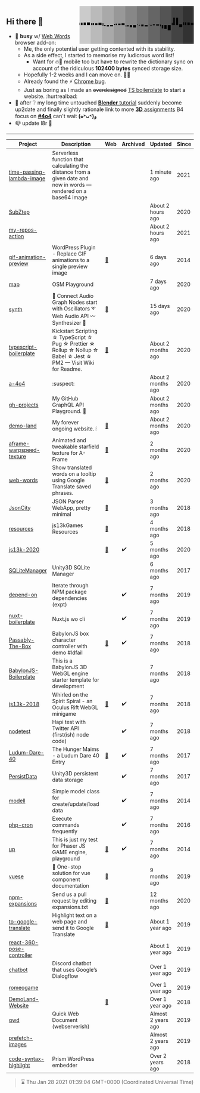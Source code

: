 <img width="307" align="right" src="https://raw.githubusercontent.com/SubZtep/SubZtep/master/assets/eq1.gif"/>

## Hi there 👋

- 🔭 **busy** w/ [Web Words](https://github.com/SubZtep/web-words) browser add-on:
  - Me, the only potential user getting contented with its stability.
  - As a side effect, I started to memorise my ludicrous word list!
    - Want for :fire::fox_face: mobile too but have to rewrite the dictionary sync on account of the ridiculous **102400 bytes** synced storage size.
  - Hopefully 1-2 weeks and I can move on. :snail::dancers:
  - Already found the :zap: [Chrome bug](https://www.youtube.com/watch?v=XBuz8XjvEAw).
  - Just as boring as I made an ~~overdesigned~~ [TS boilerplate](https://github.com/SubZtep/typescript-boilerplate) to start a website. :hurtrealbad:
- :seedling: after :grey_question: my long time untouched [**Blender** tutorial](https://www.udemy.com/course/learn-blender-3d-modeling-for-unity-video-game-development/) suddenly become up2date and finally slightly rationale link to more [**3D** assignments](http://15462.courses.cs.cmu.edu/fall2020/) B4 focus on [**#4o4**](https://github.com/SubZtep/a-4o4) can't wait **(๑˃ᴗ˂)ﻭ**
- :mailbox_closed: update l8r :crocodile:

---
| Project | Description | Web | Archived | Updated | Since |
| - | - | - | - | - | - |
| [time-passing-lambda-image](https://github.com/SubZtep/time-passing-lambda-image) | Serverless function that calculating the distance from a given date and now in words — rendered on a base64 image |  |  | 1 minute ago | 2021 |
| [SubZtep](https://github.com/SubZtep/SubZtep) |  |  |  | About 2 hours ago | 2020 |
| [my-repos-action](https://github.com/SubZtep/my-repos-action) |  |  |  | About 2 hours ago | 2021 |
| [gif-animation-preview](https://github.com/SubZtep/gif-animation-preview) | WordPress Plugin - Replace GIF animations to a single preview image | [:link:](http://wordpress.org/plugins/gif-animation-preview/) |  | 6 days ago | 2014 |
| [map](https://github.com/SubZtep/map) | OSM Playground |  |  | 7 days ago | 2020 |
| [synth](https://github.com/SubZtep/synth) | 🎵 Connect Audio Graph Nodes start with Oscillators ➰ Web Audio API 〰️ Synthesizer 🎹 | [:link:](https://subztep.github.io/synth/) |  | 15 days ago | 2020 |
| [typescript-boilerplate](https://github.com/SubZtep/typescript-boilerplate) | Kickstart Scripting ☆ TypeScript ☆ Pug ☆ Prettier ☆ Rollup ☆ Nollup ☆ Babel ☆ Jest ☆ PM2 — Visit Wiki for Readme. | [:link:](https://github.com/SubZtep/typescript-boilerplate/wiki) |  | About 2 months ago | 2020 |
| [a-4o4](https://github.com/SubZtep/a-4o4) | :suspect: |  |  | About 2 months ago | 2020 |
| [gh-projects](https://github.com/SubZtep/gh-projects) | My GitHub GraphQL API Playground. :crystal_ball: |  |  | About 2 months ago | 2020 |
| [demo-land](https://github.com/SubZtep/demo-land) | My forever ongoing website. 🕯 | [:link:](https://demo.land) |  | About 2 months ago | 2020 |
| [aframe-warpspeed-texture](https://github.com/SubZtep/aframe-warpspeed-texture) | Animated and tweakable starfield texture for A-Frame | [:link:](https://subztep.github.io/aframe-warpspeed-texture/) |  | 2 months ago | 2020 |
| [web-words](https://github.com/SubZtep/web-words) | Show translated words on a tooltip using Google Translate saved phrases. | [:link:](https://subztep.github.io/web-words/) |  | 2 months ago | 2020 |
| [JsonCity](https://github.com/SubZtep/JsonCity) | JSON Parser WebApp, pretty minimal | [:link:](https://json.city) |  | 3 months ago | 2018 |
| [resources](https://github.com/SubZtep/resources) | js13kGames Resources | [:link:](https://js13kgames.github.io/resources/) |  | 4 months ago | 2018 |
| [js13k-2020](https://github.com/SubZtep/js13k-2020) |  | [:link:](https://subztep.github.io/js13k-2020/) | :heavy_check_mark: | 5 months ago | 2020 |
| [SQLiteManager](https://github.com/SubZtep/SQLiteManager) | Unity3D SQLite Manager |  |  | 6 months ago | 2017 |
| [depend-on](https://github.com/SubZtep/depend-on) | Iterate through NPM package dependencies (expt) |  | :heavy_check_mark: | 7 months ago | 2019 |
| [nuxt-boilerplate](https://github.com/SubZtep/nuxt-boilerplate) | Nuxt.js wo cli |  | :heavy_check_mark: | 7 months ago | 2019 |
| [Passably-The-Box](https://github.com/SubZtep/Passably-The-Box) | BabylonJS box character controller with demo #ldfail | [:link:](https://subztep.github.io/Passably-The-Box/dist/) | :heavy_check_mark: | 7 months ago | 2018 |
| [BabylonJS-Boilerplate](https://github.com/SubZtep/BabylonJS-Boilerplate) | This is a BabylonJS 3D WebGL engine starter template for development |  |  | 7 months ago | 2018 |
| [js13k-2018](https://github.com/SubZtep/js13k-2018) | Whirled on the Spirit Spiral - an Oculus Rift WebGL minigame | [:link:](https://subztep.github.io/js13k-2018/dist) | :heavy_check_mark: | 7 months ago | 2018 |
| [nodetest](https://github.com/SubZtep/nodetest) | Hapi test with Twitter API (first(ish) node code) |  | :heavy_check_mark: | 7 months ago | 2018 |
| [Ludum-Dare-40](https://github.com/SubZtep/Ludum-Dare-40) | The Hunger Maims - a Ludum Dare 40 Entry | [:link:](https://ldjam.com/events/ludum-dare/40/the-hunger-maims) | :heavy_check_mark: | 7 months ago | 2017 |
| [PersistData](https://github.com/SubZtep/PersistData) | Unity3D persistent data storage |  | :heavy_check_mark: | 7 months ago | 2017 |
| [modell](https://github.com/SubZtep/modell) | Simple model class for create/update/load data |  | :heavy_check_mark: | 7 months ago | 2014 |
| [php-cron](https://github.com/SubZtep/php-cron) | Execute commands frequently |  | :heavy_check_mark: | 7 months ago | 2016 |
| [up](https://github.com/SubZtep/up) | This is just my test for Phaser JS GAME engine, playground | [:link:](http://subztep.github.io/up/) | :heavy_check_mark: | 7 months ago | 2014 |
| [vuese](https://github.com/SubZtep/vuese) | 🤗 One-stop solution for vue component documentation | [:link:](https://vuese.org/) |  | 9 months ago | 2019 |
| [npm-expansions](https://github.com/SubZtep/npm-expansions) | Send us a pull request by editing expansions.txt | [:link:](http://npm.im/npm-expansions) |  | 12 months ago | 2020 |
| [to-google-translate](https://github.com/SubZtep/to-google-translate) | Highlight text on a web page and send it to Google Translate | [:link:](https://addons.mozilla.org/firefox/addon/to-google-translate/) |  | About 1 year ago | 2019 |
| [react-360-pose-controller](https://github.com/SubZtep/react-360-pose-controller) |  |  |  | About 1 year ago | 2019 |
| [chatbot](https://github.com/SubZtep/chatbot) | Discord chatbot that uses Google’s Dialogflow |  |  | Over 1 year ago | 2019 |
| [romeogame](https://github.com/SubZtep/romeogame) |  |  |  | Over 1 year ago | 2019 |
| [DemoLand-Website](https://github.com/SubZtep/DemoLand-Website) |  | [:link:](https://demo.land/) |  | Over 1 year ago | 2018 |
| [qwd](https://github.com/SubZtep/qwd) | Quick Web Document (webserverish) |  |  | Almost 2 years ago | 2019 |
| [prefetch-images](https://github.com/SubZtep/prefetch-images) |  |  |  | Almost 2 years ago | 2019 |
| [code-syntax-highlight](https://github.com/SubZtep/code-syntax-highlight) | Prism WordPress embedder |  |  | Over 2 years ago | 2018 |
> :hourglass: Thu Jan 28 2021 01:39:04 GMT+0000 (Coordinated Universal Time)